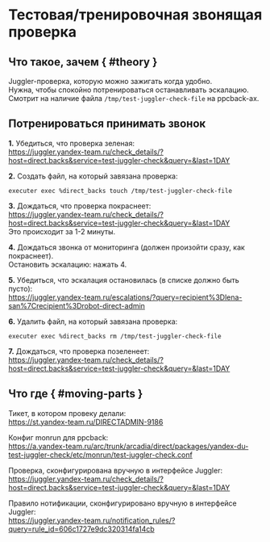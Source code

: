 # Тестовая/тренировочная звонящая проверка

## Что такое, зачем { #theory }

Juggler-проверка, которую можно зажигать когда удобно.  
Нужна, чтобы спокойно потренироваться останавливать эскалацию.  
Смотрит на наличие файла `/tmp/test-juggler-check-file` на ppcback-ах.


## Потренироваться принимать звонок

**1.** Убедиться, что проверка зеленая:  
<https://juggler.yandex-team.ru/check_details/?host=direct.backs&service=test-juggler-check&query=&last=1DAY>

**2.** Создать файл, на который завязана проверка:  
```
executer exec %direct_backs touch /tmp/test-juggler-check-file
```

**3.** Дождаться, что проверка покраснеет:  
<https://juggler.yandex-team.ru/check_details/?host=direct.backs&service=test-juggler-check&query=&last=1DAY>  
Это происходит за 1-2 минуты.

**4.** Дождаться звонка от мониторинга (должен произойти сразу, как покраснеет).  
Остановить эскалацию: нажать 4.

**5.** Убедиться, что эскалация остановилась (в списке должно быть пусто):  
<https://juggler.yandex-team.ru/escalations/?query=recipient%3Dlena-san%7Crecipient%3Drobot-direct-admin>

**6.** Удалить файл, на который завязана проверка:  
```
executer exec %direct_backs rm /tmp/test-juggler-check-file
```

**7.** Дождаться, что проверка позеленеет:  
<https://juggler.yandex-team.ru/check_details/?host=direct.backs&service=test-juggler-check&query=&last=1DAY>


## Что где { #moving-parts }

Тикет, в котором провеку делали:  
<https://st.yandex-team.ru/DIRECTADMIN-9186>

Конфиг monrun для ppcback:  
<https://a.yandex-team.ru/arc/trunk/arcadia/direct/packages/yandex-du-test-juggler-check/etc/monrun/test-juggler-check.conf>

Проверка, сконфигурирована вручную в интерфейсе Juggler:  
<https://juggler.yandex-team.ru/check_details/?host=direct.backs&service=test-juggler-check&query=&last=1DAY>

Правило нотификации, сконфигурировано вручную в интерфейсе Juggler:  
<https://juggler.yandex-team.ru/notification_rules/?query=rule_id=606c1727e9dc320314fa14cb>


